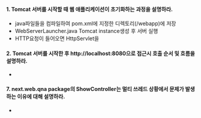 #### 1. Tomcat 서버를 시작할 때 웹 애플리케이션이 초기화하는 과정을 설명하라.
- java파일들을 컴파일하여 pom.xml에 지정한 디렉토리(/webapp)에 저장
- WebServerLauncher.java Tomcat instance생성 후 서버 실행
- HTTP요청이 들어오면 HttpServlet을 

#### 2. Tomcat 서버를 시작한 후 http://localhost:8080으로 접근시 호출 순서 및 흐름을 설명하라.
* 

#### 7. next.web.qna package의 ShowController는 멀티 쓰레드 상황에서 문제가 발생하는 이유에 대해 설명하라.
* 
